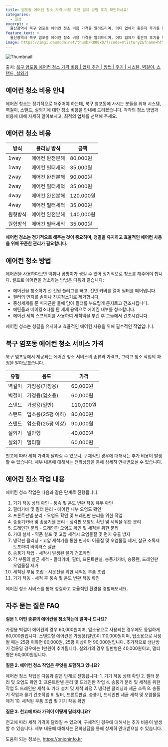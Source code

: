 ```yaml
---
title: 염포동 에어컨 청소 가격 비용 추천 업체 방법 후기 확인하세요!
categories:
  - 일상
excerpt: >
  울산광역시 북구 염포동 에어컨 청소 비용 가격을 알려드리며, 어디 업체가 좋은지 후기를 통해 알아보겠습니다. 현재 글에서는 시스템, 벽걸이, 스탠드, 실외기 각각에 대해 청소 비용이 나와 있으니 참고하시면 되겠습니다. 에어컨 분해 청소 방법 보기 👈 클릭셀프 에어컨 청소 방법 보기👈 클릭북구 염포동 에어컨 청소 비용시스템에어컨 방식클리닝방식금액1way 방식에어컨 완전분해80,000원1way 방식에어컨 필터세척35,000원2way 방식에어컨 완전분해90,000원2way 방식에어컨 필터세척35,000원4way 방식에어컨 완전분해120,000원4way 방식에어컨 필터세척35,000원원형방식에어컨 완전분해140,000원원형방식에어컨 필터세척35,000원에어컨 청소 견적 샘플 보기 👈 클릭에어컨 냄새의 원인에어컨..
feature_text: >
  울산광역시 북구 염포동 에어컨 청소 비용 가격을 알려드리며, 어디 업체가 좋은지 후기를 통해 알아보겠습니다. 현재 글에서는 시스템, 벽걸이, 스탠드, 실외기 각각에 대해 청소 비용이 나와 있으니 참고하시면 되겠습니다. 에어컨 분해 청소 방법 보기 👈 클릭셀프 에어컨 청소 방법 보기👈 클릭북구 염포동 에어컨 청소 비용시스템에어컨 방식클리닝방식금액1way 방식에어컨 완전분해80,000원1way 방식에어컨 필터세척35,000원2way 방식에어컨 완전분해90,000원2way 방식에어컨 필터세척35,000원4way 방식에어컨 완전분해120,000원4way 방식에어컨 필터세척35,000원원형방식에어컨 완전분해140,000원원형방식에어컨 필터세척35,000원에어컨 청소 견적 샘플 보기 👈 클릭에어컨 냄새의 원인에어컨..
image: https://img1.daumcdn.net/thumb/R800x0/?scode=mtistory2&fname=https%3A%2F%2Fblog.kakaocdn.net%2Fdn%2FkD5h8%2FbtsHu6McDiY%2FedeULNkQ0l17kbBq1qexO0%2Fimg.webp
---
```


![Thumbnail](https://img1.daumcdn.net/thumb/R800x0/?scode=mtistory2&fname=https%3A%2F%2Fblog.kakaocdn.net%2Fdn%2FkD5h8%2FbtsHu6McDiY%2FedeULNkQ0l17kbBq1qexO0%2Fimg.webp)

<p>출처: <a href="https://onioninfo.kr/entry/%EB%B6%81%EA%B5%AC-%EC%97%BC%ED%8F%AC%EB%8F%99-%EC%97%90%EC%96%B4%EC%BB%A8-%EC%B2%AD%EC%86%8C-%EA%B0%80%EA%B2%A9-%EB%B9%84%EC%9A%A9-%EC%97%85%EC%B2%B4-%EC%B6%94%EC%B2%9C-%EB%B0%A9%EB%B2%95-%ED%9B%84%EA%B8%B0-%EC%8B%9C%EC%8A%A4%ED%85%9C-%EB%B2%BD%EA%B1%B8%EC%9D%B4-%EC%8A%A4%ED%83%A0%EB%93%9C-%EC%8B%A4%EC%99%B8%EA%B8%B0" rel="dofollow">북구 염포동 에어컨 청소 가격 비용 | 업체 추천 | 방법 | 후기 | 시스템, 벽걸이, 스탠드, 실외기</a> </p>

## 에어컨 청소 비용 안내



에어컨 청소는 정기적으로 해주어야 하는데, 북구 염포동에 사시는 분들을 위해 시스템, 벽걸이, 스탠드, 실외기에 대한 청소 비용을 안내해
드리겠습니다. 각각의 청소 방법과 비용에 대해 자세히 알아보시고, 최적의 업체를 선택해 주세요.



## 에어컨 청소 비용

**방식** | **클리닝 방식** | **금액**  
---|---|---  
1way | 에어컨 완전분해 | 80,000원  
1way | 에어컨 필터세척 | 35,000원  
2way | 에어컨 완전분해 | 90,000원  
2way | 에어컨 필터세척 | 35,000원  
4way | 에어컨 완전분해 | 120,000원  
4way | 에어컨 필터세척 | 35,000원  
원형방식 | 에어컨 완전분해 | 140,000원  
원형방식 | 에어컨 필터세척 | 35,000원  
  


**에어컨 청소는 정기적으로 해주는 것이 중요하며, 청결을 유지하고 효율적인 에어컨 사용을 위해 꾸준한 관리가 필요합니다.**



## 에어컨 청소 방법

에어컨을 사용하다보면 악취나 곰팡이가 생길 수 있어 정기적으로 청소를 해주어야 합니다. 셀프로 에어컨을 청소하는 방법은 다음과 같습니다:

  * 에어컨을 청소하기 전 전원 플러그를 빼고, 전면 커버를 열어 필터를 떼어냅니다.
  * 필터의 먼지를 솔이나 진공청소기로 제거합니다.
  * 중성세제를 푼 미지근한 물에 담아 필터를 부드럽게 문지르고 건조시킵니다.
  * 에탄올과 베이킹소다를 탄 세제 용액으로 에어컨 내부를 청소합니다.
  * 에어컨 세척 스프레이를 사용하여 세척액을 뿌린 후 그늘에서 건조시킵니다.

에어컨 청소는 청결을 유지하고 효율적인 에어컨 사용을 위해 필수적인 작업입니다.



## 북구 염포동 에어컨 청소 서비스 가격

북구 염포동에서 제공되는 에어컨 청소 서비스의 종류와 가격표, 그리고 청소 작업의 과정을 알아보겠습니다.

**유형** | **용도** | **가격**  
---|---|---  
벽걸이 | 가정용(가정용) | 60,000원  
벽걸이 | 가정용(업소용) | 60,000원  
스탠드 | 가정용(일반) | 110,000원  
스탠드 | 업소용(25평 이하) | 80,000원  
스탠드 | 업소용(25평 이상) | 90,000원  
실외기 | 일반형 | 40,000원  
실외기 | 멀티형 | 60,000원  
  
천고에 따라 세척 가격이 달라질 수 있으니, 구체적인 경우에 대해서는 추가 비용이 발생할 수 있습니다. 세부 내용에 대해서는 전화상담을 통해
상세히 안내받으실 수 있습니다.



## 에어컨 청소 작업 내용

에어컨 청소 작업은 다음과 같은 단계로 진행됩니다:

  1. 기기 작동 상태 확인 - 풍속 및 온도 변환 작동 유무 확인
  2. 필터카바 및 필터 분리 - 에어컨 내부 오염도 확인
  3. 프론트판넬 분리 - 오염도 확인 및 드레인판 분리를 위한 작업
  4. 송풍기카바 및 송풍기휀 분리 - 냉각핀 오염도 확인 및 세척을 위한 분리
  5. 드레인판 분리 - 드레인판 오염도 확인 및 세척을 위한 분리
  6. 가대 설치 - 약품 살포 및 고압 세척시 오염물질 및 먼지 유출 방지
  7. 냉각핀 클리닝 - 고압 세척기를 통한 핀사이 이물질 및 오염물질 제거, 살규 소독제 도포하여 바이러스 살균
  8. 송풍기 작업 - 세척시 발생된 물기 건조작업
  9. 각 부품의 살균 세척 - 필터카바, 필터, 프론트판넬, 송풍기카바, 송풍휀, 드레인판 오염물질 제거
  10. 세척된 부품 조립 - 시운전을 위한 세척된 부품 조립
  11. 기기 작동 - 세척 후 풍속 및 온도 변환 작동 확인

에어컨 청소 서비스를 통해 청결하고 효율적인 환경을 경험해보세요.



## 자주 묻는 질문 FAQ

**질문 1. 어떤 종류의 에어컨을 청소하는데 얼마나 드나요?**

가정용 벽걸이 에어컨의 경우 60,000원이며, 업소용으로 사용되는 경우에도 동일하게 60,000원입니다. 스탠드형 에어컨은 가정용(일반)이
110,000원이며, 업소용으로 사용될 때는 25평 이하면 80,000원, 25평 이상이면 90,000원입니다. 추가적으로 냉난방기 겸용일
경우에는 1만원이 추가됩니다. 실외기의 경우 일반형은 40,000원이고, 멀티형은 60,000원입니다.

**질문 2. 에어컨 청소 작업은 무엇을 포함하고 있나요?**

에어컨 청소 작업은 다음과 같은 단계로 진행됩니다: 1. 기기 작동 상태 확인 2. 필터 분리 및 오염도 확인 3. 프론트판넬 분리 및
드레인판 작업 4. 송풍기 분리 및 세척을 위한 작업 5. 드레인판 세척 6. 가대 설치 및 세척 과정 7. 냉각핀 클리닝과 세균 소독 8.
송풍기 작업과 물기 건조작업 9. 필터, 프론트판넬, 송풍기, 드레인판 세균 세척 및 오염물질 제거 10. 세척된 부품 조립 및 기기 작동
확인

**질문 3. 천고에 따라 가격이 어떻게 달라지나요?**

천고에 따라 세척 가격이 달라질 수 있으며, 구체적인 경우에 대해서는 추가 비용이 발생할 수 있습니다. 세부 내용에 대해서는 전화상담을 통해
상세히 안내받으실 수 있습니다.



 

도움이 되는 정보는, <a href="https://onioninfo.kr" rel="dofollow">https://onioninfo.kr</a>



